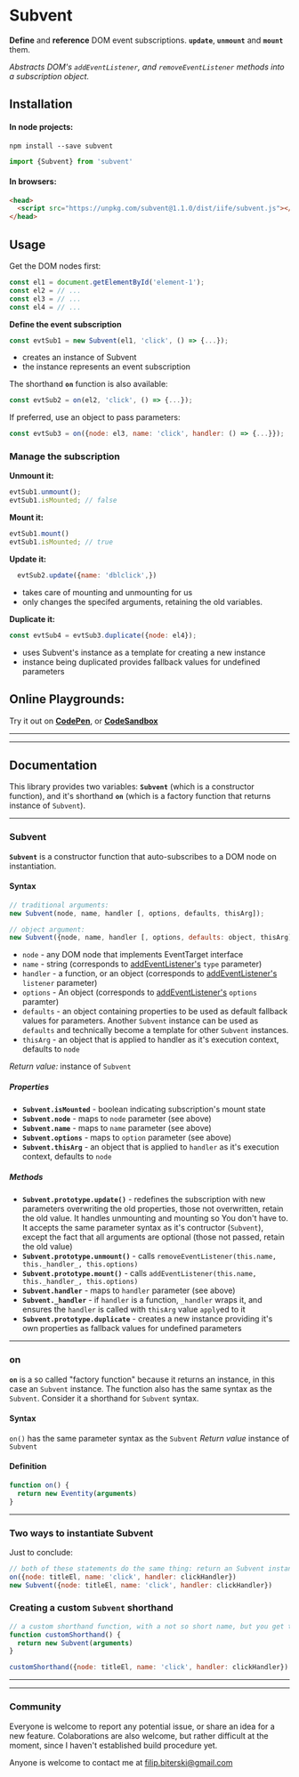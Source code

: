# Subvent
**Define** and **reference** DOM event subscriptions. **`update`**, **`unmount`** and **`mount`** them.

*Abstracts DOM's `addEventListener`, and `removeEventListener` methods into a subscription object.*

## Installation
#### In node projects:
```
npm install --save subvent
```
```js
import {Subvent} from 'subvent'
```

#### In browsers:
```html
<head>
  <script src="https://unpkg.com/subvent@1.1.0/dist/iife/subvent.js"></script>
</head>
```

## Usage
Get the DOM nodes first:
```js
const el1 = document.getElementById('element-1');
const el2 = // ...
const el3 = // ...
const el4 = // ...
```

**Define the event subscription**
```js
const evtSub1 = new Subvent(el1, 'click', () => {...});
```
- creates an instance of Subvent
- the instance represents an event subscription

The shorthand **`on`** function is also available:
```js
const evtSub2 = on(el2, 'click', () => {...});
```

If preferred, use an object to pass parameters:
```js
const evtSub3 = on({node: el3, name: 'click', handler: () => {...}});
```

### Manage the subscription

**Unmount it:**
```js
evtSub1.unmount();
evtSub1.isMounted; // false
```

**Mount it:**
```js
evtSub1.mount()
evtSub1.isMounted; // true
```

**Update it:**
```js
  evtSub2.update({name: 'dblclick',})
```
- takes care of mounting and unmounting for us
- only changes the specifed arguments, retaining the old variables.

**Duplicate it:**
```js
const evtSub4 = evtSub3.duplicate({node: el4});
```
- uses Subvent's instance as a template for creating a new instance
- instance being duplicated provides fallback values for undefined parameters

## Online Playgrounds:
Try it out on **[CodePen](https://codepen.io/filibit/pen/KKpXLjb)**, or **[CodeSandbox](https://codesandbox.io/s/subvent-playground-ttde9)**
___
___
## Documentation
This library provides two variables: **`Subvent`** (which is a constructor function), and it's shorthand **`on`** (which is a factory function that returns instance of `Subvent`).
___
### Subvent
**`Subvent`** is a constructor function that auto-subscribes to a DOM node on instantiation.

#### Syntax
```js
// traditional arguments:
new Subvent(node, name, handler [, options, defaults, thisArg]);

// object argument:
new Subvent({node, name, handler [, options, defaults: object, thisArg]});
```
- `node` - any DOM node that implements EventTarget interface
- `name` - string (corresponds to [addEventListener's](https://developer.mozilla.org/en-US/docs/Web/API/EventTarget/addEventListener#Syntax) `type` parameter)
- `handler` - a function, or an object (corresponds to [addEventListener's](https://developer.mozilla.org/en-US/docs/Web/API/EventTarget/addEventListener#Syntax) `listener` parameter)
- `options` - An object (corresponds to [addEventListener's](https://developer.mozilla.org/en-US/docs/Web/API/EventTarget/addEventListener#Syntax) `options` paramter)
- `defaults` - an object containing properties to be used as default fallback values for parameters. Another `Subvent` instance can be used as `defaults` and technically become a template for other `Subvent` instances.
- `thisArg` - an object that is applied to handler as it's execution context, defaults to `node`

*Return value:*
instance of `Subvent`

##### Properties
  - **`Subvent.isMounted`** - boolean indicating subscription's mount state
  - **`Subvent.node`** - maps to `node` parameter (see above)
  - **`Subvent.name`** - maps to `name` parameter (see above)
  - **`Subvent.options`** - maps to `option` parameter (see above)
  - **`Subvent.thisArg`** - an object that is applied to `handler` as it's execution context, defaults to `node`


##### Methods
  - **`Subvent.prototype.update()`** - redefines the subscription with new parameters overwriting the old properties, those not overwritten, retain the old value. It handles unmounting and mounting so You don't have to. It accepts the same parameter syntax as it's contructor (`Subvent`), except the fact that all arguments are optional (those not passed, retain the old value)
  - **`Subvent.prototype.unmount()`** - calls `removeEventListener(this.name, this._handler_, this.options)`
  - **`Subvent.prototype.mount()`** - calls `addEventListener(this.name, this._handler_, this.options)`
  - **`Subvent.handler`** - maps to `handler` parameter (see above)
  - **`Subvent._handler`** - if `handler` is a function, `_handler` wraps it, and ensures the `handler` is called with `thisArg` value `apply`ed to it
  - **`Subvent.prototype.duplicate`** - creates a new instance providing it's own properties as fallback values for undefined parameters
___
### on
**`on`** is a so called "factory function" because it returns an instance, in this case an `Subvent` instance. The function also has the same syntax as the `Subvent`. Consider it a shorthand for `Subvent` syntax.

#### Syntax
`on()` has the same parameter syntax as the `Subvent`
*Return value*
instance of `Subvent`

#### Definition
```js
function on() {
  return new Eventity(arguments)
}
```
___
### Two ways to instantiate Subvent
Just to conclude:
```js
// both of these statements do the same thing: return an Subvent instance
on({node: titleEl, name: 'click', handler: clickHandler})
new Subvent({node: titleEl, name: 'click', handler: clickHandler})
```
### Creating a custom `Subvent` shorthand
```js
// a custom shorthand function, with a not so short name, but you get the point
function customShorthand() {
  return new Subvent(arguments)
}

customShorthand({node: titleEl, name: 'click', handler: clickHandler})
```
___
___
### Community
Everyone is welcome to report any potential issue, or share an idea for a new feature.
Colaborations are also welcome, but rather difficult at the moment, since I haven't established build procedure yet.

Anyone is welcome to contact me at filip.biterski@gmail.com
